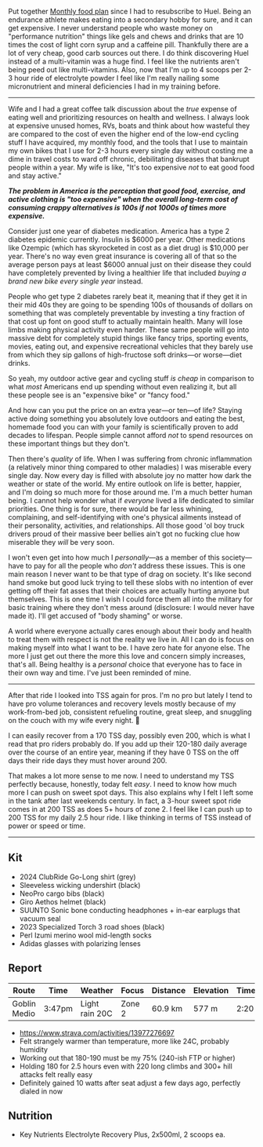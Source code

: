 Put together [Monthly food plan](../Fitness/Monthly%20food%20plan.md) since I had to resubscribe to Huel. Being an endurance athlete makes eating into a secondary hobby for sure, and it can get expensive. I never understand people who waste money on "performance nutrition" things like gels and chews and drinks that are 10 times the cost of light corn syrup and a caffeine pill. Thankfully there are a lot of very cheap, good carb sources out there. I do think discovering Huel instead of a multi-vitamin was a huge find. I feel like the nutrients aren't being peed out like multi-vitamins. Also, now that I'm up to 4 scoops per 2-3 hour ride of electrolyte powder I feel like I'm really nailing some micronutrient and mineral deficiencies I had in my training before.

----

Wife and I had a great coffee talk discussion about the _true_ expense of eating well and prioritizing resources on health and wellness. I always look at expensive unused homes, RVs, boats and think about how wasteful they are compared to the cost of even the higher end of the low-end cycling stuff I have acquired, my monthly food, and the tools that I use to maintain my own bikes that I use for 2-3 hours every single day without costing me a dime in travel costs to ward off chronic, debilitating diseases that bankrupt people within a year. My wife is like, "It's too expensive _not_ to eat good food and stay active." 

***The problem in America is the perception that good food, exercise, and active clothing is "too expensive" when the overall long-term cost of consuming crappy alternatives is 100s if not 1000s of times more expensive.***

Consider just one year of diabetes medication. America has a type 2 diabetes epidemic currently. Insulin is $6000 per year. Other medications like Ozempic (which has skyrocketed in cost as a diet drug) is $10,000 per year. There's no way even great insurance is covering all of that so the average person pays at least $6000 annual just on their disease they could have completely prevented by living a healthier life that included _buying a brand new bike every single year_ instead.

People who get type 2 diabetes rarely beat it, meaning that if they get it in their mid 40s they are going to be spending 100s of thousands of dollars on something that was completely preventable by investing a tiny fraction of that cost up font on good stuff to actually maintain health. Many will lose limbs making physical activity even harder. These same people will go into massive debt for completely stupid things like fancy trips, sporting events, movies, eating out, and expensive recreational vehicles that they barely use from which they sip gallons of high-fructose soft drinks—or worse—diet drinks.

So yeah, my outdoor active gear and cycling stuff _is cheap_ in comparison to what _most_ Americans end up spending without even realizing it, but all these people see is an "expensive bike" or "fancy food."

And how can you put the price on an extra year—or ten—of life? Staying active doing something you absolutely love outdoors and eating the best, homemade food you can with your family is scientifically proven to add decades to lifespan. People simple cannot afford _not_ to spend resources on these important things but they don't.

Then there's _quality_ of life. When I was suffering from chronic inflammation (a relatively minor thing compared to other maladies) I was miserable every single day. Now every day is filled with absolute joy no matter how dark the weather or state of the world. My entire outlook on life is better, happier, and I'm doing so much more for those around me. I'm a much better human being. I cannot help wonder what if _everyone_ lived a life dedicated to similar priorities. One thing is for sure, there would be far less whining, complaining, and self-identifying with one's physical ailments instead of their personality, activities, and relationships. All those good 'ol boy truck drivers proud of their massive beer bellies ain't got no fucking clue how miserable they _will_ be very soon.

I won't even get into how much I _personally_—as a member of this society—have to pay for all the people who _don't_ address these issues. This is one main reason I never want to be that type of drag on society. It's like second hand smoke but good luck trying to tell these slobs with no intention of ever getting off their fat asses that their choices are actually hurting anyone but themselves. This is one time I wish I could force them all into the military for basic training where they don't mess around (disclosure: I would never have made it). I'll get accused of "body shaming" or worse. 

A world where everyone actually cares enough about their body and health to treat them with respect is not the reality we live in. All I can do is focus on making myself into what I want to be. I have zero hate for anyone else. The more I just get out there the more this love and concern simply increases, that's all. Being healthy is a *personal* choice that everyone has to face in their own way and time. I've just been reminded of mine.

----

After that ride I looked into TSS again for pros. I'm no pro but lately I tend to have pro volume tolerances and recovery levels mostly because of my work-from-bed job, consistent refueling routine, great sleep, and snuggling on the couch with my wife every night. 🤣

I can easily recover from a 170 TSS day, possibly even 200, which is what I read that pro riders probably do. If you add up their 120-180 daily average over the course of an entire year, meaning if they have 0 TSS on the off days their ride days they must hover around 200.

That makes a lot more sense to me now. I need to understand my TSS perfectly because, honestly, today felt _easy_. I need to know how much more I can push on sweet spot days. This also explains why I felt I left some in the tank after last weekends century. In fact, a 3-hour sweet spot ride comes in at 200 TSS as does 5+ hours of zone 2. I feel like I can push up to 200 TSS for my daily 2.5 hour ride. I like thinking in terms of TSS instead of power or speed or time.

----
## Kit

- 2024 ClubRide Go-Long shirt (grey)
- Sleeveless wicking undershirt (black)
- NeoPro cargo bibs (black)
- Giro Aethos helmet (black)
- SUUNTO Sonic bone conducting headphones + in-ear earplugs that vacuum seal
- 2023 Specialized Torch 3 road shoes (black)
- Perl Izumi merino wool mid-length socks
- Adidas glasses with polarizing lenses
## Report

| Route        | Time   | Weather        | Focus  | Distance | Elevation | Time | NPower | TSS |
| ------------ | ------ | -------------- | ------ | -------- | --------- | ---- | ------ | --- |
| Goblin Medio | 3:47pm | Light rain 20C | Zone 2 | 60.9 km  | 577 m     | 2:20 | 184    | 152 |
- https://www.strava.com/activities/13977276697
- Felt strangely warmer than temperature, more like 24C, probably humidity
- Working out that 180-190 must be my 75% (240-ish FTP or higher)
- Holding 180 for 2.5 hours even with 220 long climbs and 300+ hill attacks felt really easy
- Definitely gained 10 watts after seat adjust a few days ago, perfectly dialed in now
## Nutrition

- Key Nutrients Electrolyte Recovery Plus, 2x500ml, 2 scoops ea.



